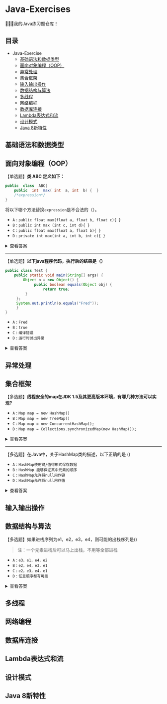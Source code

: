 # Java-Exercises
🚀🚀🚀我的Java练习题仓库！

## 目录

- Java-Exercise
  - [基础语法和数据类型](#基础语法和数据类型)
  - [面向对象编程（OOP）](#面向对象编程oop)
  - [异常处理](#异常处理)
  - [集合框架](#集合框架)
  - [输入输出操作](#输入输出操作)
  - [数据结构与算法](#数据结构与算法)
  - [多线程](#多线程)
  - [网络编程](#网络编程)
  - [数据库连接](#数据库连接)
  - [Lambda表达式和流](#lambda表达式和流)
  - [设计模式](#设计模式)
  - [Java 8新特性](#java-8新特性)


## 基础语法和数据类型







## 面向对象编程（OOP）

【单选题】**类 ABC 定义如下：**

```java
public  class  ABC{
    public  int  max( int  a, int  b) {  }
    /*expression*/
}
```


将以下哪个方法替换`expression`是不合法的（）。

- `A` :  `public float max(float a, float b, float c){ }`
- `B` :  `public int max (int c, int d){ }`
- `C` :  `public float max(float a, float b){ }`
- `D` :  `private int max(int a, int b, int c){ }`

<details>
<summary> 查看答案</summary>

### 正确答案：B

知识点：重载是在编译期通过方法中形参的静态类型确定调用方法版本的过程。重载是多态在编译期的表现形式。

重载的判定只有两个条件：（1）方法名一致；（2）形参列表不同

</details>

---

【单选题】**以下java程序代码，执行后的结果是（）**

```java
public class Test {
    public static void main(String[] args) {   
        Object o = new Object() {  
             public boolean equals(Object obj) {  
                 return true; 
         }
     };   
     System.out.println(o.equals("Fred"));
     }
}
```

- `A` :  `Fred`
- `B` :  `true`
- `C` :  `编译错误`
- `D` :  `运行时抛出异常`

<details>
<summary> 查看答案</summary>

### 正确答案：B

知识点：代码创建了一个匿名内部类的实例，并覆盖了equals方法，使其始终返回true。然后，通过o.equals("Fred")调用了这个覆盖后的equals方法。因此打印true。

相当于重写了一个永远返回true的equals()方法。

</details>


## 异常处理





## 集合框架

【多选题】**线程安全的map在JDK 1.5及其更高版本环境，有哪几种方法可以实现?**


- `A` :  `Map map = new HashMap()`
- `B` :  `Map map = new TreeMap()`
- `C` :  `Map map = new ConcurrentHashMap();`
- `D` :  `Map map = Collections.synchronizedMap(new HashMap());`

<details>
<summary> 查看答案</summary>

### 正确答案：C D

知识点：

1. `HashMap`，`TreeMap` 未进行同步考虑，是线程不安全的。 
2. `HashTable` 和 `ConcurrentHashMap` 都是线程安全的。区别在于他们对加锁的范围不同，`HashTable` 对整张`Hash`表进行加锁，而`ConcurrentHashMap`将`Hash`表分为`16`桶(`segment`)，每次只对需要的桶进行加锁。
3. `Collections` 类提供了`synchronizedXxx()`方法，可以将指定的集合包装成线程同步的集合，即使用同步机制保证多线程访问的安全性。比如：
   ```java
    List  list = Collections.synchronizedList(new ArrayList());
   
    Set  set = Collections.synchronizedSet(new HashSet());
   ```

</details>

---

【多选题】在Java中，关于HashMap类的描述，以下正确的是 ()

- `A` :  `HashMap使用键/值得形式保存数据`
- `B` :  `HashMap 能够保证其中元素的顺序`
- `C` :  `HashMap允许将null用作键`
- `D` :  `HashMap允许将null用作值`

<details>
<summary> 查看答案</summary>

### 正确答案：A C D

知识点：

`HashMap`不保证按照插入顺序排序，而是根据哈希值来确定元素在内部数组（`buckets`）中的位置，每个桶对应一个数组位置。当我们说"Map是无序的"时，我们指的是HashMap是无序的。实际上不同的Map实现在对元素的排序上有不同的策略：

1. `HashMap`: 无序。元素的顺序是根据哈希码和桶的顺序，不同于插入顺序。
2. `TreeMap`: 按照键的自然顺序或者通过构造方法提供的Comparator进行排序。
3. `LinkedHashMap`: 按照元素插入的顺序排序。保留了插入顺序。

|   Map集合类   |     key      |    value     |
| :-----------: | :----------: | :----------: |
|    HashMap    |  允许为null  |  允许为null  |
|    TreeMap    | 不允许为null |  允许为null  |
| ConcurrentMap | 不允许为null | 不允许为null |
|   HashTable   | 不允许为null | 不允许为null |

</details>

## 输入输出操作




## 数据结构与算法

【多选题】如果进栈序列为e1，e2，e3，e4，则可能的出栈序列是()

> 注：一个元素进栈后可以马上出栈，不用等全部进栈

- `A` :  `e3，e1，e4，e2`
- `B` :  `e2，e4，e3，e1`
- `C` :  `e2，e3，e4，e1`
- `D` :  `任意顺序都有可能`

<details>
<summary> 查看答案</summary>

### 正确答案：B C

使用代入法即可。

1. **对于 A 来说**：如果出栈顺序中 e3 要第一个出栈，那么必须先让e1和e2入栈，才能让e3入栈后再出栈。但是这样子就无法让e1作第二个出栈的，因为e1之前还有个e2，必须先把e2出栈了，e1才能出栈，所以不可能有e3、e1的出栈顺序。
2. **对于 B 来说**：画一个图：
   ```
   栈: [e1)             入栈 e1
   栈: [e1、e2)         入栈 e2
   栈: [e1)             出栈e2: {e2}
   栈: [e1、e3)         入栈 e3
   栈: [e1、e3、e4)     入栈 e4
   栈: [e1、e3)         出栈e4: {e2、e4}
   栈: [e1)             出栈e3: {e2、e4、e3}
   栈: [)               出栈e1: {e2、e4、e3、e1}
   ```
3. **对于 C 来说**：画一个图：
   ```
   栈: [e1)             入栈 e1
   栈: [e1、e2)         入栈 e2
   栈: [e1)             出栈e2: {e2}
   栈: [e1、e3)         入栈 e3
   栈: [e1)             出栈e3: {e2、e3}
   栈: [e1、e4)         入栈e4
   栈: [e1)             出栈e4: {e2、e3、e4}
   栈: [)               出栈e1: {e2、e3、e4、e1}
   ```

</details>

## 多线程





## 网络编程





## 数据库连接





## Lambda表达式和流





## 设计模式





## Java 8新特性
